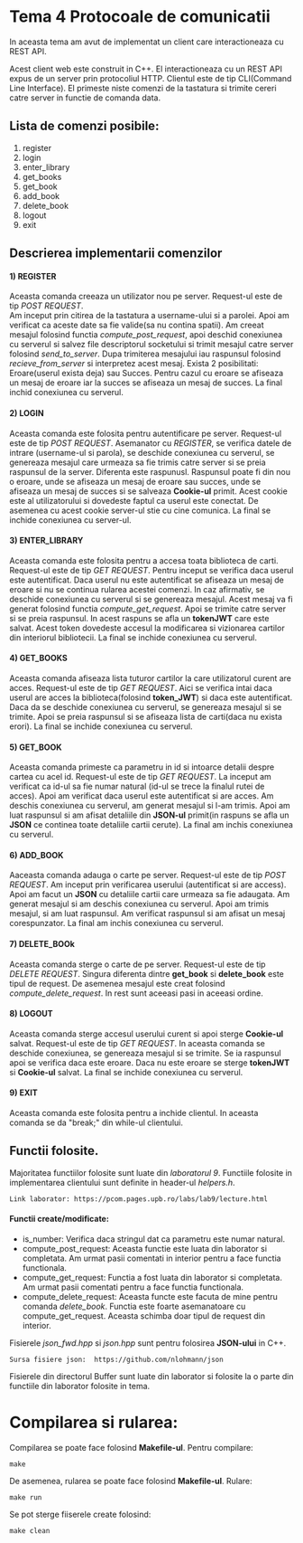 
# Tema 4 Protocoale de comunicatii
In aceasta tema am avut de implementat un client care interactioneaza cu REST API. 

Acest client web este construit in C++. El interactioneaza cu un REST API expus de un server prin protocoliul HTTP. 
Clientul este de tip CLI(Command Line Interface). El primeste niste comenzi de la tastatura si trimite cereri catre server in functie de comanda data.

## Lista de comenzi posibile:
1) register
2) login
3) enter_library
4) get_books
5) get_book
6) add_book
7) delete_book
8) logout
9) exit

## Descrierea implementarii comenzilor
#### 1) REGISTER  

Aceasta comanda creeaza un utilizator nou pe server. Request-ul este de tip *POST REQUEST*.  
Am inceput prin citirea de la tastatura a username-ului si a parolei. Apoi am verificat ca aceste date sa fie valide(sa nu contina spatii).
Am creeat mesajul folosind functia *compute_post_request*, apoi deschid conexiunea cu serverul si salvez file descriptorul socketului 
si trimit mesajul catre server folosind *send_to_server*. Dupa trimiterea mesajului iau raspunsul folosind *recieve_from_server* si interpretez acest mesaj.
Exista 2 posibilitati: Eroare(userul exista deja) sau Succes. Pentru cazul cu eroare se afiseaza un mesaj de eroare iar la succes se afiseaza un mesaj de succes.
La final inchid conexiunea cu serverul. 

#### 2) LOGIN

Aceasta comanda este folosita pentru autentificare pe server. Request-ul este de tip *POST REQUEST*.
Asemanator cu *REGISTER*, se verifica datele de intrare (username-ul si parola), se deschide conexiunea cu serverul, se genereaza mesajul
care urmeaza sa fie trimis catre server si se preia raspunsul de la server. Diferenta este raspunusl. Raspunsul poate fi din nou o eroare,
unde se afiseaza un mesaj de eroare sau succes, unde se afiseaza un mesaj de succes si se salveaza **Cookie-ul** primit. Acest cookie este
al utilizatorului si dovedeste faptul ca userul este conectat. De asemenea cu acest cookie server-ul stie cu cine comunica. La final se 
inchide conexiunea cu server-ul.

#### 3) ENTER_LIBRARY

Aceasta comanda este folosita pentru a accesa toata biblioteca de carti. Request-ul este de tip *GET REQUEST*.
Pentru inceput se verifica daca userul este autentificat. Daca userul nu este autentificat se afiseaza un mesaj de eroare si nu se continua rularea
acestei comenzi. In caz afirmativ, se deschide conexiunea cu serverul si se genereaza mesajul. Acest mesaj va fi generat folosind functia
*compute_get_request*. Apoi se trimite catre server si se preia raspunsul. In acest raspuns se afla un **tokenJWT** care este salvat. Acest
token dovedeste accesul la modificarea si vizionarea cartilor din interiorul bibliotecii. La final se inchide conexiunea cu serverul.

#### 4) GET_BOOKS

Aceasta comanda afiseaza lista tuturor cartilor la care utilizatorul curent are acces. Request-ul este de tip *GET REQUEST*.
Aici se verifica intai daca userul are acces la biblioteca(folosind **token_JWT**) si daca este autentificat. Daca da se deschide conexiunea
cu serverul, se genereaza mesajul si se trimite. Apoi se preia raspunsul si se afiseaza lista de carti(daca nu exista erori). La final se inchide conexiunea cu serverul.

#### 5) GET_BOOK

Aceasta comanda primeste ca parametru in id si intoarce detalii despre cartea cu acel id. Request-ul este de tip *GET REQUEST*.
La inceput am verificat ca id-ul sa fie numar natural (id-ul se trece la finalul rutei de acces). Apoi am verificat daca userul
 este autentificat si are acces. Am deschis conexiunea cu serverul, am generat mesajul si l-am trimis. Apoi am luat raspunsul 
 si am afisat detaliile din **JSON-ul** primit(in raspuns se afla un **JSON** ce continea toate detaliile cartii cerute).
La final am inchis conexiunea cu serverul.

#### 6) ADD_BOOK

Aaceasta comanda adauga o carte pe server. Request-ul este de tip *POST REQUEST*.
Am inceput prin verificarea userului (autentificat si are access). Apoi am facut un **JSON** cu detaliile cartii care urmeaza sa fie adaugata.
Am generat mesajul si am deschis conexiunea cu serverul. Apoi am trimis mesajul, si am luat raspunsul. Am verificat raspunsul si am afisat un mesaj corespunzator.
La final am inchis conexiunea cu serverul.

#### 7) DELETE_BOOk

Aceasta comanda sterge o carte de pe server. Request-ul este de tip *DELETE REQUEST*.
Singura diferenta dintre **get_book** si **delete_book** este tipul de request. De asemenea mesajul este creat folosind
*compute_delete_request*. In rest sunt aceeasi pasi in aceeasi ordine.

#### 8) LOGOUT

Aceasta comanda sterge accesul userului curent si apoi sterge **Cookie-ul** salvat. Request-ul este de tip *GET REQUEST*.
In aceasta comanda se deschide conexiunea, se genereaza mesajul si se trimite. Se ia raspunsul apoi se verifica daca este eroare. Daca nu este
eroare se sterge **tokenJWT** si **Cookie-ul** salvat. La final se inchide conexiunea cu serverul.

#### 9) EXIT
Aceasta comanda este folosita pentru a inchide clientul. In aceasta comanda se da "break;" din while-ul clientului.

## Functii folosite.

Majoritatea functiilor folosite sunt luate din *laboratorul 9*. Functiile folosite in implementarea clientului sunt definite in header-ul
*helpers.h*.  

    Link laborator: https://pcom.pages.upb.ro/labs/lab9/lecture.html

#### Functii create/modificate:
- is_number: Verifica daca stringul dat ca parametru este numar natural.
- compute_post_request: Aceasta functie este luata din laborator si completata. Am urmat pasii comentati in interior pentru a face functia functionala.
- compute_get_request: Functia a fost luata din laborator si completata. Am urmat pasii comentati pentru a face functia functionala.
- compute_delete_request: Aceasta functe este facuta de mine pentru comanda *delete_book*. Functia este foarte asemanatoare cu compute_get_request. Aceasta schimba doar tipul de request din interior.

Fisierele *json_fwd.hpp* si *json.hpp* sunt pentru folosirea **JSON-ului** in C++.

    Sursa fisiere json:  https://github.com/nlohmann/json

Fisierele din directorul Buffer sunt luate din laborator si folosite la o parte din functiile din laborator folosite in tema.

# Compilarea si rularea:

Compilarea se poate face folosind **Makefile-ul**. Pentru compilare:

    make

De asemenea, rularea se poate face folosind **Makefile-ul**. Rulare:

    make run

Se pot sterge fiiserele create folosind:

    make clean
